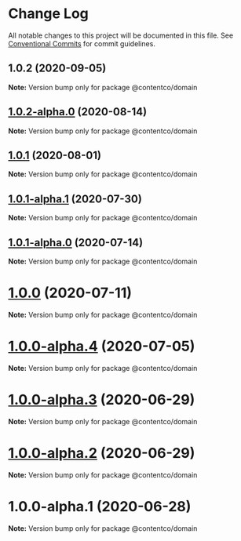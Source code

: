# Change Log

All notable changes to this project will be documented in this file.
See [Conventional Commits](https://conventionalcommits.org) for commit guidelines.

## 1.0.2 (2020-09-05)

**Note:** Version bump only for package @contentco/domain

## [1.0.2-alpha.0](https://github.com/serverless-nextjs/serverless-next.js/compare/@contentco/domain@1.0.1...@contentco/domain@1.0.2-alpha.0) (2020-08-14)

**Note:** Version bump only for package @contentco/domain

## [1.0.1](https://github.com/serverless-nextjs/serverless-next.js/compare/@contentco/domain@1.0.1-alpha.1...@contentco/domain@1.0.1) (2020-08-01)

**Note:** Version bump only for package @contentco/domain

## [1.0.1-alpha.1](https://github.com/serverless-nextjs/serverless-next.js/compare/@contentco/domain@1.0.1-alpha.0...@contentco/domain@1.0.1-alpha.1) (2020-07-30)

**Note:** Version bump only for package @contentco/domain

## [1.0.1-alpha.0](https://github.com/serverless-nextjs/serverless-next.js/compare/@contentco/domain@1.0.0...@contentco/domain@1.0.1-alpha.0) (2020-07-14)

**Note:** Version bump only for package @contentco/domain

# [1.0.0](https://github.com/serverless-nextjs/serverless-next.js/compare/@contentco/domain@1.0.0-alpha.4...@contentco/domain@1.0.0) (2020-07-11)

**Note:** Version bump only for package @contentco/domain

# [1.0.0-alpha.4](https://github.com/serverless-nextjs/serverless-next.js/compare/@contentco/domain@1.0.0-alpha.3...@contentco/domain@1.0.0-alpha.4) (2020-07-05)

**Note:** Version bump only for package @contentco/domain

# [1.0.0-alpha.3](https://github.com/serverless-nextjs/serverless-next.js/compare/@contentco/domain@1.0.0-alpha.2...@contentco/domain@1.0.0-alpha.3) (2020-06-29)

**Note:** Version bump only for package @contentco/domain

# [1.0.0-alpha.2](https://github.com/serverless-nextjs/serverless-next.js/compare/@contentco/domain@1.0.0-alpha.1...@contentco/domain@1.0.0-alpha.2) (2020-06-29)

**Note:** Version bump only for package @contentco/domain

# 1.0.0-alpha.1 (2020-06-28)

**Note:** Version bump only for package @contentco/domain
